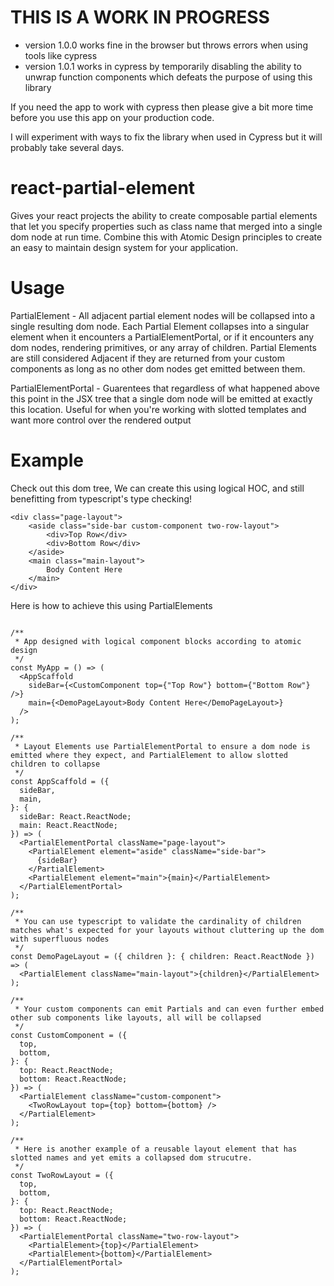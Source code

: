# THIS IS A WORK IN PROGRESS
* version 1.0.0 works fine in the browser but throws errors when using tools like cypress
* version 1.0.1 works in cypress by temporarily disabling the ability to unwrap function components which defeats the purpose of using this library

If you need the app to work with cypress then please give a bit more time before you use this app on your production code.

I will experiment with ways to fix the library when used in Cypress but it will probably take several days.

# react-partial-element

Gives your react projects the ability to create composable partial elements that let you specify properties such as class name that merged into a single dom node at run time. Combine this with Atomic Design principles to create an easy to maintain design system for your application.

# Usage

PartialElement - All adjacent partial element nodes will be collapsed into a single resulting dom node. Each Partial Element collapses into a singular element when it encounters a PartialElementPortal, or if it encounters any dom nodes, rendering primitives, or any array of children. Partial Elements are still considered Adjacent if they are returned from your custom components as long as no other dom nodes get emitted between them.

PartialElementPortal - Guarentees that regardless of what happened above this point in the JSX tree that a single dom node will be emitted at exactly this location. Useful for when you're working with slotted templates and want more control over the rendered output

# Example

Check out this dom tree, We can create this using logical HOC, and still benefitting from typescript's type checking!

```
<div class="page-layout">
    <aside class="side-bar custom-component two-row-layout">
        <div>Top Row</div>
        <div>Bottom Row</div>
    </aside>
    <main class="main-layout">
        Body Content Here
    </main>
</div>
```

Here is how to achieve this using PartialElements

```

/**
 * App designed with logical component blocks according to atomic design
 */
const MyApp = () => (
  <AppScaffold
    sideBar={<CustomComponent top={"Top Row"} bottom={"Bottom Row"} />}
    main={<DemoPageLayout>Body Content Here</DemoPageLayout>}
  />
);

/**
 * Layout Elements use PartialElementPortal to ensure a dom node is emitted where they expect, and PartialElement to allow slotted children to collapse
 */
const AppScaffold = ({
  sideBar,
  main,
}: {
  sideBar: React.ReactNode;
  main: React.ReactNode;
}) => (
  <PartialElementPortal className="page-layout">
    <PartialElement element="aside" className="side-bar">
      {sideBar}
    </PartialElement>
    <PartialElement element="main">{main}</PartialElement>
  </PartialElementPortal>
);

/**
 * You can use typescript to validate the cardinality of children matches what's expected for your layouts without cluttering up the dom with superfluous nodes
 */
const DemoPageLayout = ({ children }: { children: React.ReactNode }) => (
  <PartialElement className="main-layout">{children}</PartialElement>
);

/**
 * Your custom components can emit Partials and can even further embed other sub components like layouts, all will be collapsed
 */
const CustomComponent = ({
  top,
  bottom,
}: {
  top: React.ReactNode;
  bottom: React.ReactNode;
}) => (
  <PartialElement className="custom-component">
    <TwoRowLayout top={top} bottom={bottom} />
  </PartialElement>
);

/**
 * Here is another example of a reusable layout element that has slotted names and yet emits a collapsed dom strucutre.
 */
const TwoRowLayout = ({
  top,
  bottom,
}: {
  top: React.ReactNode;
  bottom: React.ReactNode;
}) => (
  <PartialElementPortal className="two-row-layout">
    <PartialElement>{top}</PartialElement>
    <PartialElement>{bottom}</PartialElement>
  </PartialElementPortal>
);

```
